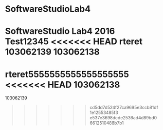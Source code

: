 # SoftwareStudioLab4
SoftwareStudio Lab4 2016
Test12345
<<<<<<< HEAD
rteret
103062139
103062138
=======
rteret5555555555555555555
<<<<<<< HEAD
103062138
=======
103062139
>>>>>>> cd5dd7d524f27ca9695e3ccb81df1e12553485f3
>>>>>>> e537e3698dcde2536ad4d89bd06612510488b7b1
